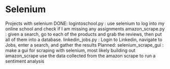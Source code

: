 # Selenium
Projects with selenium
DONE:
logintoschool.py : use selenium to log into my online school and check if I am missing any assignments
amazon_scrape.py : given a search, go to each of the products and grab the reviews, then put all of them into a database.
linkedin_jobs.py : Login to Linkedin, navigate to Jobs, enter a search, and gather the results
Planned:
selenium_scrape_gui : make a gui for scraping with selenium, most likely building out amazon_scrape
use the data collected from the amazon scrape to run a sentiment analysis
